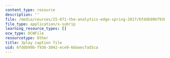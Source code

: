 ```yaml
---
content_type: resource
description: ''
file: /media/courses/15-071-the-analytics-edge-spring-2017/6fddb99bf9363042ece96daaecfa55ca_ag7TLcT7VPQ.srt
file_type: application/x-subrip
learning_resource_types: []
ocw_type: OCWFile
resourcetype: Other
title: 3play caption file
uid: 6fddb99b-f936-3042-ece9-6daaecfa55ca
---
```

